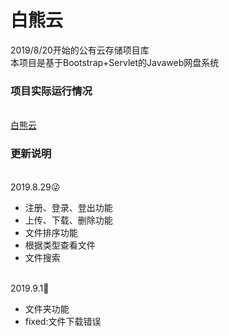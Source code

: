 # 白熊云
2019/8/20开始的公有云存储项目库
<br>本项目是基于Bootstrap+Servlet的Javaweb网盘系统
### 项目实际运行情况
<br>[白熊云](http://106.53.85.253:8080/WhiteBearCloud/login.jsp)
### 更新说明
<br>2019.8.29😜
* 注册、登录、登出功能
* 上传、下载、删除功能
* 文件排序功能
* 根据类型查看文件
* 文件搜索

<br>2019.9.1🌈
* 文件夹功能
* fixed:文件下载错误
